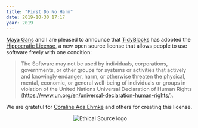 ```yaml
---
title: "First Do No Harm"
date: 2019-10-30 17:17
year: 2019
---
```


[Maya Gans][gans] and I are pleased to announce that [TidyBlocks][tidyblocks] has adopted the [Hippocratic License][hl],
a new open source license that allows people to use software freely with one condition:

> The Software may not be used by individuals, corporations, governments, or other groups
> for systems or activities that actively and knowingly endanger, harm, or otherwise threaten
> the physical, mental, economic, or general well-being of  individuals or groups
> in violation of the United Nations Universal Declaration of Human Rights
> (<https://www.un.org/en/universal-declaration-human-rights/>).

We are grateful for [Coraline Ada Ehmke][cae] and others for creating this license.

<div align="center">
  <p><img src="{{site.github.url}}/files/2019/10/ethical-source.png" alt="Ethical Source logo"/></p>
</div>

[gans]: https://maya.rbind.io/
[tidyblocks]: http://tidyblocks.tech
[hl]: https://firstdonoharm.dev/
[cae]: https://where.coraline.codes/
